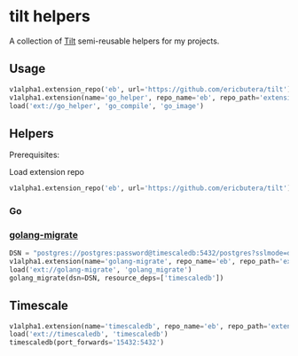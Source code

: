 # tilt helpers

A collection of [Tilt](https://tilt.dev) semi-reusable helpers for my projects.

## Usage

```py
v1alpha1.extension_repo('eb', url='https://github.com/ericbutera/tilt')
v1alpha1.extension(name='go_helper', repo_name='eb', repo_path='extensions/go_helper')
load('ext://go_helper', 'go_compile', 'go_image')
```

## Helpers

Prerequisites:

Load extension repo

```py
v1alpha1.extension_repo('eb', url='https://github.com/ericbutera/tilt')
```

### Go

### [golang-migrate](./extensions/golang-migrate/)

```py
DSN = "postgres://postgres:password@timescaledb:5432/postgres?sslmode=disable"
v1alpha1.extension(name='golang-migrate', repo_name='eb', repo_path='extensions/golang-migrate')
load('ext://golang-migrate', 'golang_migrate')
golang_migrate(dsn=DSN, resource_deps=['timescaledb'])
```


## Timescale

```py
v1alpha1.extension(name='timescaledb', repo_name='eb', repo_path='extensions/timescaledb')
load('ext://timescaledb', 'timescaledb')
timescaledb(port_forwards='15432:5432')
```
